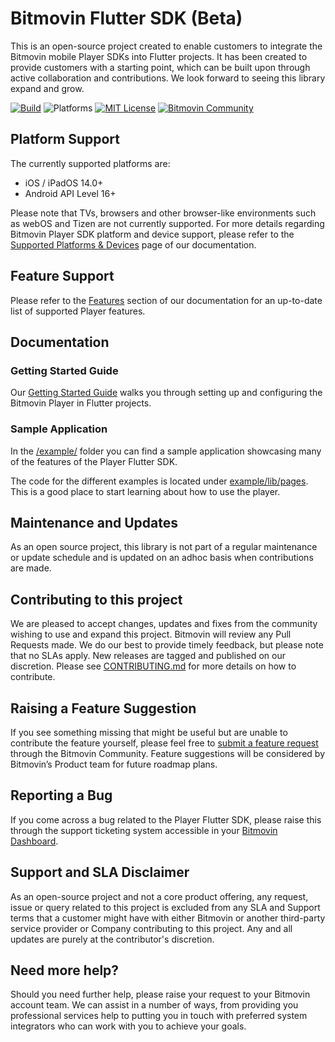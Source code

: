 # Bitmovin Flutter SDK (Beta) 

This is an open-source project created to enable customers to integrate the Bitmovin mobile Player SDKs into Flutter projects. It has been created to provide customers with a starting point, which can be built upon through active collaboration and contributions. We look forward to seeing this library expand and grow.

[![Build](https://github.com/bitmovin/bitmovin-player-flutter/actions/workflows/build-workspace.yml/badge.svg)](https://github.com/bitmovin/bitmovin-player-flutter/actions/workflows/build-workspace.yml)
![Platforms](https://img.shields.io/badge/platforms-iOS%20%7C%20Android-lightgrey.svg)
[![MIT License](https://img.shields.io/badge/license-MIT-brightgreen.svg)](LICENSE)
[![Bitmovin Community](https://img.shields.io/discourse/users?label=community&server=https%3A%2F%2Fcommunity.bitmovin.com)](https://community.bitmovin.com/?utm_source=github&utm_medium=bitmovin-player-flutter&utm_campaign=dev-community)

## Platform Support
The currently supported platforms are:

- iOS / iPadOS 14.0+
- Android API Level 16+

Please note that TVs, browsers and other browser-like environments such as webOS and Tizen are not currently supported. For more details regarding Bitmovin Player SDK platform and device support, please refer to the [Supported Platforms & Devices](https://developer.bitmovin.com/playback/docs/supported-platforms-devices-player) page of our documentation.

## Feature Support
Please refer to the [Features](https://developer.bitmovin.com/playback/docs/overview-flutter#features) section of our documentation for an up-to-date list of supported Player features.

## Documentation

### Getting Started Guide
Our [Getting Started Guide](https://developer.bitmovin.com/playback/docs/getting-started-flutter) walks you through setting up and configuring the Bitmovin Player in Flutter projects.

### Sample Application
In the [/example/](example) folder you can find a sample application showcasing many of the features of the Player Flutter SDK.

The code for the different examples is located under [example/lib/pages](example/lib/pages). This is a good place to start learning about how to use the player.

## Maintenance and Updates
As an open source project, this library is not part of a regular maintenance or update schedule and is updated on an adhoc basis when contributions are made.

## Contributing to this project
We are pleased to accept changes, updates and fixes from the community wishing to use and expand this project. Bitmovin will review any Pull Requests made. We do our best to provide timely feedback, but please note that no SLAs apply. New releases are tagged and published on our discretion. Please see [CONTRIBUTING.md](CONTRIBUTING.md) for more details on how to contribute.

## Raising a Feature Suggestion
If you see something missing that might be useful but are unable to contribute the feature yourself, please feel free to [submit a feature request](https://community.bitmovin.com/t/how-to-submit-a-feature-request-to-us/1463) through the Bitmovin Community. Feature suggestions will be considered by Bitmovin’s Product team for future roadmap plans.

## Reporting a Bug
If you come across a bug related to the Player Flutter SDK, please raise this through the support ticketing system accessible in your [Bitmovin Dashboard](https://dashboard.bitmovin.com/support/tickets).

## Support and SLA Disclaimer
As an open-source project and not a core product offering, any request, issue or query related to this project is excluded from any SLA and Support terms that a customer might have with either Bitmovin or another third-party service provider or Company contributing to this project. Any and all updates are purely at the contributor's discretion.

## Need more help?
Should you need further help, please raise your request to your Bitmovin account team. We can assist in a number of ways, from providing you professional services help to putting you in touch with preferred system integrators who can work with you to achieve your goals.
